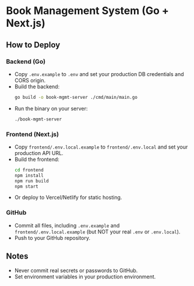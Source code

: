 # Book Management System (Go + Next.js)

## How to Deploy

### Backend (Go)
- Copy `.env.example` to `.env` and set your production DB credentials and CORS origin.
- Build the backend:
  ```sh
  go build -o book-mgmt-server ./cmd/main/main.go
  ```
- Run the binary on your server:
  ```sh
  ./book-mgmt-server
  ```

### Frontend (Next.js)
- Copy `frontend/.env.local.example` to `frontend/.env.local` and set your production API URL.
- Build the frontend:
  ```sh
  cd frontend
  npm install
  npm run build
  npm start
  ```
- Or deploy to Vercel/Netlify for static hosting.

### GitHub
- Commit all files, including `.env.example` and `frontend/.env.local.example` (but NOT your real `.env` or `.env.local`).
- Push to your GitHub repository.

## Notes
- Never commit real secrets or passwords to GitHub.
- Set environment variables in your production environment.
